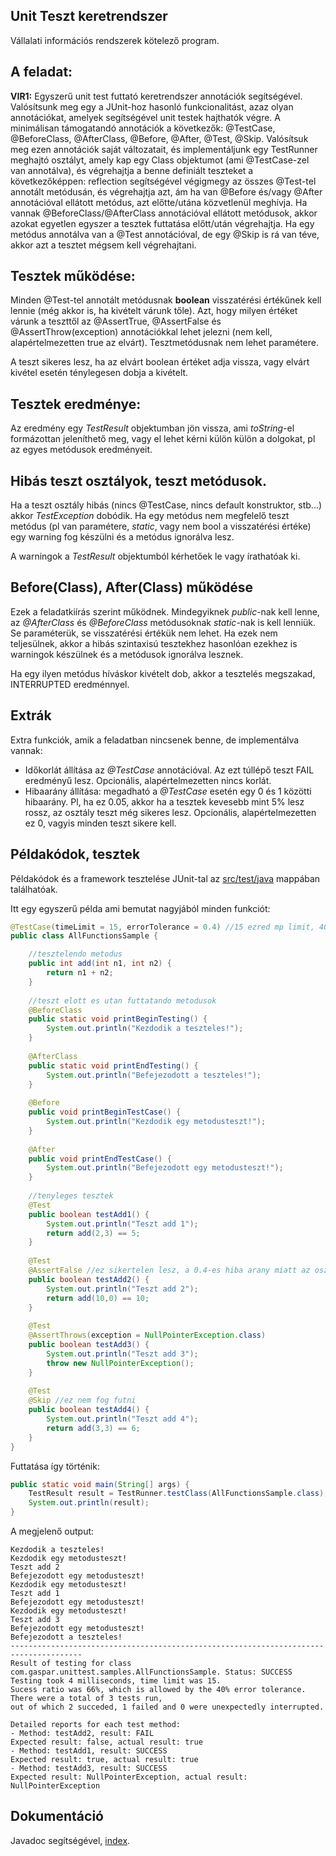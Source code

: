 ## Unit Teszt keretrendszer

Vállalati információs rendszerek kötelező program.

## A feladat:
**VIR1:** Egyszerű unit test futtató keretrendszer annotációk segítségével. Valósítsunk meg egy a 
JUnit-hoz hasonló funkcionalitást, azaz olyan annotációkat, amelyek segítségével unit testek hajthatók 
végre. A minimálisan támogatandó annotációk a következők: @TestCase, @BeforeClass, @AfterClass, @Before, 
@After, @Test, @Skip. Valósítsuk meg ezen annotációk saját változatait, és implementáljunk egy TestRunner 
meghajtó osztályt, amely kap egy Class objektumot (ami @TestCase-zel van annotálva), és végrehajtja a 
benne definiált teszteket a következőképpen: reflection segítségével végigmegy az összes @Test-tel 
annotált metódusán, és végrehajtja azt, ám ha van @Before és/vagy @After annotációval ellátott metódus, 
azt előtte/utána közvetlenül meghívja. Ha vannak @BeforeClass/@AfterClass annotációval ellátott metódusok, 
akkor azokat egyetlen egyszer a tesztek futtatása előtt/után végrehajtja. Ha egy metódus annotálva van 
a @Test annotációval, de egy @Skip is rá van téve, akkor azt a tesztet mégsem kell végrehajtani.

## Tesztek működése:
Minden @Test-tel annotált metódusnak **boolean** visszatérési értékűnek kell lennie (még akkor is, 
ha kivételt várunk tőle). Azt, hogy milyen értéket várunk a teszttől az @AssertTrue, @AssertFalse 
és @AssertThrow(exception) annotációkkal lehet jelezni (nem kell, alapértelmezetten true az elvárt). 
Tesztmetódusnak nem lehet paramétere.

A teszt sikeres lesz, ha az elvárt boolean értéket adja vissza, vagy elvárt kivétel esetén ténylegesen 
dobja a kivételt.

## Tesztek eredménye:
Az eredmény egy *TestResult* objektumban jön vissza, ami *toString*-el formázottan jeleníthető meg, 
vagy el lehet kérni külön külön a dolgokat, pl az egyes metódusok eredményeit.

## Hibás teszt osztályok, teszt metódusok.
Ha a teszt osztály hibás (nincs @TestCase, nincs default konstruktor, stb...) akkor *TestException* 
dobódik. Ha egy metódus nem megfelelő teszt metódus (pl van paramétere, *static*, vagy nem bool a visszatérési 
értéke) egy warning fog készülni és a metódus ignorálva lesz.

A warningok a *TestResult* objektumból kérhetőek le vagy írathatóak ki.

## Before(Class), After(Class) működése
Ezek a feladatkiírás szerint működnek. Mindegyiknek *public*-nak kell lenne, az *@AfterClass* és 
*@BeforeClass* metódusoknak *static*-nak is kell lenniük. Se paraméterük, se visszatérési értékük 
nem lehet. Ha ezek nem teljesülnek, akkor a hibás szintaxisú tesztekhez hasonlóan ezekhez is warningok 
készülnek és a metódusok ignorálva lesznek.

Ha egy ilyen metódus híváskor kivételt dob, akkor a tesztelés megszakad, INTERRUPTED eredménnyel.

## Extrák
Extra funkciók, amik a feladatban nincsenek benne, de implementálva vannak:
- Időkorlát állítása az *@TestCase* annotációval. Az ezt túllépő teszt FAIL eredményű lesz. Opcionális, alapértelmezetten nincs korlát.
- Hibaarány állítása: megadható a *@TestCase* esetén egy 0 és 1 közötti hibaarány. Pl, ha ez 0.05, akkor ha a tesztek kevesebb mint 5% lesz rossz, az osztály teszt még sikeres lesz. Opcionális, alapértelmezetten ez 0, vagyis minden teszt sikere kell.

## Példakódok, tesztek
Példakódok és a framework tesztelése JUnit-tal az [src/test/java](http://vir.inf.u-szeged.hu:8181/Gtomika/UnitTest/tree/master/src/test/java/com/gaspar/unittest) mappában találhatóak.

Itt egy egyszerű példa ami bemutat nagyjából minden funkciót:

```java
@TestCase(timeLimit = 15, errorTolerance = 0.4) //15 ezred mp limit, 40% hibas lehet.
public class AllFunctionsSample {

	//tesztelendo metodus
	public int add(int n1, int n2) {
		return n1 + n2;
	}
	
	//teszt elott es utan futtatando metodusok
	@BeforeClass
	public static void printBeginTesting() {
		System.out.println("Kezdodik a teszteles!");
	}
	
	@AfterClass
	public static void printEndTesting() {
		System.out.println("Befejezodott a teszteles!");
	}
	
	@Before
	public void printBeginTestCase() {
		System.out.println("Kezdodik egy metodusteszt!");
	}
	
	@After
	public void printEndTestCase() {
		System.out.println("Befejezodott egy metodusteszt!");
	}
	
	//tenyleges tesztek
	@Test
	public boolean testAdd1() {
		System.out.println("Teszt add 1");
		return add(2,3) == 5;
	}
	
	@Test
	@AssertFalse //ez sikertelen lesz, a 0.4-es hiba arany miatt az osztalyteszt sikeres lesz
	public boolean testAdd2() {
		System.out.println("Teszt add 2");
		return add(10,0) == 10;
	}
	
	@Test
	@AssertThrows(exception = NullPointerException.class)
	public boolean testAdd3() {
		System.out.println("Teszt add 3");
		throw new NullPointerException();
	}
	
	@Test
	@Skip //ez nem fog futni
	public boolean testAdd4() {
		System.out.println("Teszt add 4");
		return add(3,3) == 6;
	}
}
```

Futtatása így történik:

```java
public static void main(String[] args) {
	TestResult result = TestRunner.testClass(AllFunctionsSample.class);
	System.out.println(result);
}
```

A megjelenő output:

```
Kezdodik a teszteles!
Kezdodik egy metodusteszt!
Teszt add 2
Befejezodott egy metodusteszt!
Kezdodik egy metodusteszt!
Teszt add 1
Befejezodott egy metodusteszt!
Kezdodik egy metodusteszt!
Teszt add 3
Befejezodott egy metodusteszt!
Befejezodott a teszteles!
--------------------------------------------------------------------------------------
Result of testing for class com.gaspar.unittest.samples.AllFunctionsSample. Status: SUCCESS
Testing took 4 milliseconds, time limit was 15.
Sucess ratio was 66%, which is allowed by the 40% error tolerance.
There were a total of 3 tests run,
out of which 2 succeded, 1 failed and 0 were unexpectedly interrupted.

Detailed reports for each test method:
- Method: testAdd2, result: FAIL
Expected result: false, actual result: true
- Method: testAdd1, result: SUCCESS
Expected result: true, actual result: true
- Method: testAdd3, result: SUCCESS
Expected result: NullPointerException, actual result: NullPointerException

```

## Dokumentáció
Javadoc segítségével, [index](http://vir.inf.u-szeged.hu:8181/Gtomika/UnitTest/tree/master/doc/index.html).